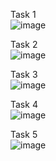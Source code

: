 Task 1 <br>
![image](https://github.com/user-attachments/assets/459d146c-f834-4eca-940a-d0889cc477e3)

Task 2 <br>
![image](https://github.com/user-attachments/assets/29e58bc4-546b-4576-b258-d1f6775138b1)

Task 3 <br>
![image](https://github.com/user-attachments/assets/7af57a08-55de-44b6-9a21-5801ed54f4ef)

Task 4 <br>
![image](https://github.com/user-attachments/assets/97e3dd0c-1c9f-4018-b2c9-c273ba06feaa)

Task 5 <br>
![image](https://github.com/user-attachments/assets/8d294edf-da5d-493f-8a0c-08782ad94fff)
